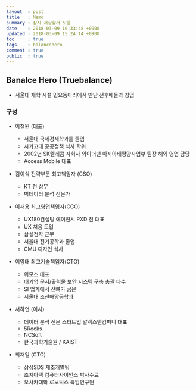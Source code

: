 ```yaml
---
layout  : post
title   : Memo
summary : 잠시 저장할거 모음
date    : 2018-03-09 10:33:48 +0900
updated : 2018-03-09 15:24:14 +0900
toc     : true
tags	: balancehero
comment : true
public  : true
---
```


## Banalce Hero (Truebalance)
* 서울대 재학 시절 민요동아리에서 만난 선후배들과 창업

### 구성
* 이철원 (대표)
  * 서울대 국제경제학과를 졸업
  * 시카고대 공공정책 석사 학위
  * 2002년 SK텔레콤 자회사 와이더댄 아시아태평양사업부 팀장 해외 영업 담당
  * Access Mobile 대표

* 김이식 전략부문 최고책임자 (CSO)
  * KT 전 상무
  * 빅데이터 분석 전문가

* 이재용 최고영업책임자(CCO)
  * UX180컨설팅 에이전시 PXD 전 대표
  * UX 처음 도입
  * 삼성전자 근무
  * 서울대 전기공학과 졸업
  * CMU 디자인 석사

* 이영태 최고기술책임자(CTO)
  * 위모스 대표
  * 대기업 문서/출력물 보안 시스템 구축 총괄 다수
  * SI 업계에서 잔뼈가 굵은
  * 서울대 조선해양공학과

* 서하연 (이사)
  * 데이터 분석 전문 스타트업 알렉스앤컴퍼니 대표
  * 5Rocks
  * NCSoft
  * 한국과학기술원 / KAIST

* 최재일 (CTO)
  * 삼성SDS 제조개발팀
  * 조지아텍 컴퓨터사이언스 박사수료
  * 오사카대학 로보틱스 특임연구원
